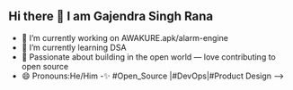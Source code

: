 ## Hi there 👋 I am Gajendra Singh Rana
- 🔭 I’m currently working on AWAKURE.apk/alarm-engine
- 🌱 I’m currently learning DSA
- 🚀 Passionate about building in the open world — love contributing to open source
- 😄 Pronouns:He/Him
-✨ #Open_Source |#DevOps|#Product Design 
-->
